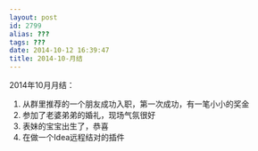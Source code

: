 ```yaml
---
layout: post
id: 2799
alias: ???
tags: ???
date: 2014-10-12 16:39:47
title: 2014-10-月结
---
```


2014年10月月结：

1. 从群里推荐的一个朋友成功入职，第一次成功，有一笔小小的奖金
2. 参加了老婆弟弟的婚礼，现场气氛很好
3. 表妹的宝宝出生了，恭喜
4. 在做一个Idea远程结对的插件